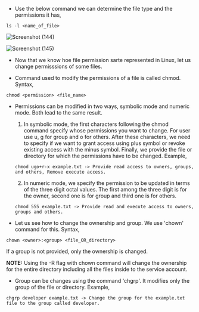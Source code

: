 * Use the below command we can determine the file type and the permissions it has,

```
ls -l <name_of_file>
```

![Screenshot (144)](https://user-images.githubusercontent.com/98219227/236995064-09dd47e5-d20b-4643-9478-0ebbb9c3e6a4.png)

![Screenshot (145)](https://user-images.githubusercontent.com/98219227/236995227-72bea148-1446-4abb-9f19-e7842b8cdf5d.png)


* Now that we know hoe file permission sarte represented in Linux, let us change permisssions of some files.

* Command used to modify the permissions of a file is called chmod. Syntax,

```
chmod <permission> <file_name>
```

* Permissions can be modified in two ways, symbolic mode and numeric mode. Both lead to the same result. 

   1. In symbolic mode, the first characters following the chmod command specify whose permissions you want to change. For user use u, g for group and o for others. After these characters, we need to specify if we want to grant access using plus symbol or revoke existing access with the minus symbol. Finally, we provide the file or directory for which the permissions have to be changed. Example,
  
   ```
   chmod ugo+r-x example.txt -> Provide read access to owners, groups, and others, Remove execute access.
   ```
   
   2. In numeric mode, we specify the permission to be updated in terms of the three digit octal values. The first among the three digit is for the owner, second one is for group and third one is for others.
  
   ```
   chmod 555 example.txt -> Provide read and execute access to owners, groups and others.
   ```

* Let us see how to change the ownership and group. We use 'chown' command for this. Syntax,

```
chown <owner>:<group> <file_OR_directory>
```

If a group is not provided, only the ownership is changed. 

<b>NOTE:</b> Using the -R flag with chown command will change the ownership for the entire directory including all the files inside to the service account.

* Group can be changes using the command 'chgrp'. It modifies only the group of the file or directory. Example,

```
chgrp developer example.txt -> Change the group for the example.txt file to the group called developer.
```
